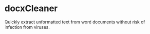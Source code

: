 # docxCleaner
Quickly extract unformatted text from word documents without risk of infection from viruses.
